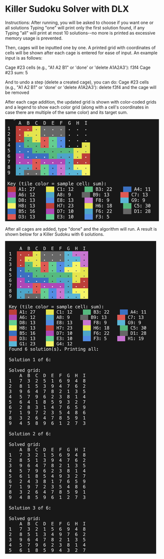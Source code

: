 # Killer Sudoku Solver with DLX

Instructions:
After running, you will be asked to choose if you want one or all solutions
Typing "one" will print only the first solution found, if any
Typing "all" will print at most 10 solutions--no more is printed as excessive memory usage is prevented.

Then, cages will be inputted one by one.
A printed grid with coordinates of cells will be shown after each cage is entered for ease of input.
An example input is as follows:

Cage #23 cells (e.g., "A1 A2 B1" or 'done' or 'delete A1A2A3'): f3f4
Cage #23 sum: 5

And to undo a step (delete a created cage), you can do:
Cage #23 cells (e.g., "A1 A2 B1" or 'done' or 'delete A1A2A3'): delete f3f4
and the cage will be removed

After each cage addition, the updated grid is shown with color-coded grids and a legend to show each color grid (along with a cell's coordinates in case there are multiple of the same color) and its target sum.

![alt text](<Screenshot 2025-08-20 at 14.46.26.png>)

After all cages are added, type "done" and the algorithm will run. A result is shown below for a Killer Sudoku with 6 solutions.

![alt text](<Screenshot 2025-08-20 at 11.23.02.png>)
